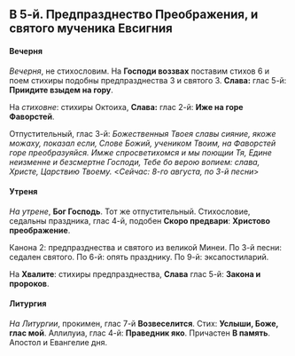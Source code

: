 
## В 5-й. Предпразднество Преображения, и святого мученика Евсигния

#### Вечерня

*Вечерня*, не стихословим. На **Господи воззвах** поставим стихов 6 и
поем стихиры подобны предпразднества 3 и святого 3.
**Слава:** глас 5-й: **Приидите взыдем на гору**.

На *стиховне*: стихиры Октоиха, **Слава:** глас 2-й: **Иже на горе Фаворстей**.

Отпустительный, глас 3-й: *Божественныя Твоея славы сияние, якоже можаху, показал если, Слове
Божий, учеником Твоим, на Фаворстей горе преобразуяйся. Имже
спросветихомся и мы поющии Тя, Едине неизменне и безсмертне Господи,
Тебе бо верою вопием: слава, Христе, Царствию Твоему.*
<*Сейчас: 8-го августа, по 3-й песни*>

#### Утреня

*На утрене*, **Бог Господь**. Тот же отпустительный. Стихословие,
седальны праздника, глас 4-й, подобен **Скоро предвари**: **Христово преображение**.

Канона 2: предпразднества и святого из великой Минеи.
По 3-й песни: седален святого. 
По 6-й: опять празднику. 
По 9-й: эксапостиларий.

На **Хвалите**: стихиры предпразднества, **Слава** глас 5-й: **Закона и пророков**.

#### Литургия

*На Литургии*, прокимен, глас 7-й **Возвеселится**. Стих: **Услыши, Боже, глас мой**.
Аллилуиа, глас 4-й: **Праведник яко**. 
Причастен **В память**.
Апостол и Евангелие дня.

